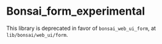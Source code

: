 # Bonsai_form_experimental

This library is deprecated in favor of `bonsai_web_ui_form`, at
`lib/bonsai/web_ui/form`.
